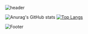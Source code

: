 <p align="center">
 
![header](https://capsule-render.vercel.app/api?type=waving&color=50B0D8&height=200&section=header&text=Chaerim's%20Github&fontSize=35&fontColor=FFFFFF&fontAlignY=40&animation=twinkling) 





![Anurag's GitHub stats](https://github-readme-stats.vercel.app/api?username=Chaerim0626&show_icons=true&theme=graywhite&hide_border=true&icon_color=5DCBF3&title_color=4A4C4D&text_color=4A4C4D)
[![Top Langs](https://github-readme-stats.vercel.app/api/top-langs/?username=Chaerim0626&layout=compact&title_color=4A4C4D&text_color=4A4C4D&hide_border=true)](https://github.com/anuraghazra/github-readme-stats)




![Footer](https://capsule-render.vercel.app/api?type=waving&color=50B0D8&height=200&section=footer)
 
</p>
